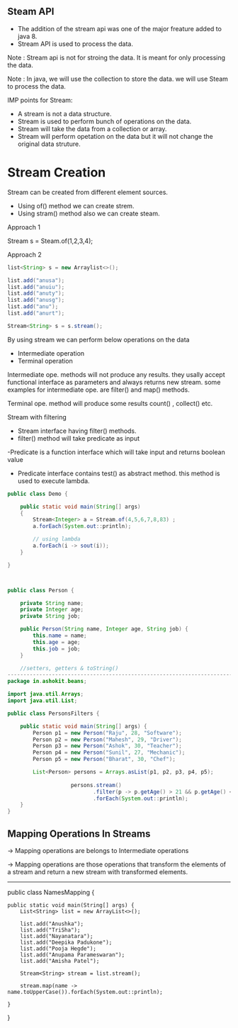 ## Steam API 

- The addition of the stream api was one of the major freature added to java 8.
- Stream API is used to process the data.

Note : Stream api is not for stroing the data. It is meant for only processing the data. 

Note : In java, we will use the collection to store the data. we will use Steam to process the data.

IMP points for Stream:
- A stream is not a data structure.
- Stream is used to perform bunch of operations on the data.
- Stream will take the data from a collection or array.
- Stream will perform opetation on the data but it will not change the original data struture. 

Stream Creation
= 

Stream can be created from different element sources.
- Using of() method we can create strem.
- Using stram() method also we can create steam.

Approach 1 

   Stream<Integer> s = Steam.of(1,2,3,4);

Approach 2

```````java
list<String> s = new Arraylist<>();

list.add("anusa");
list.add("anuiu");
list.add("anuty");
list.add("anusg");
list.add("anu");
list.add("anurt");

Stream<String> s = s.stream();

`````````

By using stream we can perform below operations on the data
- Intermediate operation
- Terminal operation 

Intermediate ope. methods will not produce any results. they usally accept functional interface as parameters and always returns new stream. some examples for intermediate ope. are filter() and map() methods.

Terminal ope. method will produce some results 
count() , collect() etc.

Stream with filtering 

- Stream interface  having filter() methods.
- filter() method will take predicate as input

-Predicate is a function interface which will take input and returns boolean value
- Predicate interface contains test() as abstract method. this method is used to execute lambda.
```````java
public class Demo {

    public static void main(String[] args)
    {
        Stream<Integer> a = Stream.of(4,5,6,7,8,83) ;
        a.forEach(System.out::println);

        // using lambda
        a.forEach(i -> sout(i)); 
    }

}



public class Person {

	private String name;
	private Integer age;
	private String job;

	public Person(String name, Integer age, String job) {
		this.name = name;
		this.age = age;
		this.job = job;
	}

	//setters, getters & toString()
-----------------------------------------------------------------------------------
package in.ashokit.beans;

import java.util.Arrays;
import java.util.List;

public class PersonsFilters {

	public static void main(String[] args) {
		Person p1 = new Person("Raju", 28, "Software");
		Person p2 = new Person("Mahesh", 29, "Driver");
		Person p3 = new Person("Ashok", 30, "Teacher");
		Person p4 = new Person("Sunil", 27, "Mechanic");
		Person p5 = new Person("Bharat", 30, "Chef");

		List<Person> persons = Arrays.asList(p1, p2, p3, p4, p5);
		
					persons.stream()
					       .filter(p -> p.getAge() > 21 && p.getAge() < 30 && p.getJob().equals("Software"))
  						   .forEach(System.out::println);
	}
}
``````````

Mapping Operations In Streams
----------------------------------------------------------------------------------
-> Mapping operations are belongs to Intermediate operations

-> Mapping operations are those operations that transform the elements of a stream and return a new stream with transformed elements.

----------------------------------------------------------------------------------
public class NamesMapping {

	public static void main(String[] args) {
		List<String> list = new ArrayList<>();

		list.add("Anushka");
		list.add("TriSha");
		list.add("Nayanatara");
		list.add("Deepika Padukone");
		list.add("Pooja Hegde");
		list.add("Anupama Parameswaran");
		list.add("Amisha Patel");

		Stream<String> stream = list.stream();

		stream.map(name -> name.toUpperCase()).forEach(System.out::println);

	}
}

 


   



